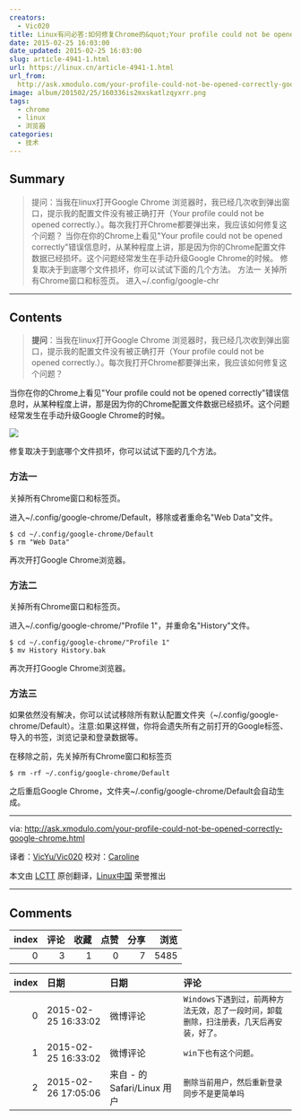 ```yaml
---
creators:
  - Vic020
title: Linux有问必答:如何修复Chrome的&quot;Your profile could not be opened correctly&quot;
date: 2015-02-25 16:03:00
date_updated: 2015-02-25 16:03:00
slug: article-4941-1.html
url: https://linux.cn/article-4941-1.html
url_from: 
  http://ask.xmodulo.com/your-profile-could-not-be-opened-correctly-google-chrome.html
image: album/201502/25/160336is2mxskatlzqyxrr.png
tags:
  - chrome
  - linux
  - 浏览器
categories:
  - 技术
---
```


## Summary

> 提问：当我在linux打开Google Chrome 浏览器时，我已经几次收到弹出窗口，提示我的配置文件没有被正确打开（Your profile could not be opened correctly.）。每次我打开Chrome都要弹出来，我应该如何修复这个问题？  当你在你的Chrome上看见&quot;Your profile could not be opened correctly&quot;错误信息时，从某种程度上讲，那是因为你的Chrome配置文件数据已经损坏。这个问题经常发生在手动升级Google Chrome的时候。  修复取决于到底哪个文件损坏，你可以试试下面的几个方法。 方法一 关掉所有Chrome窗口和标签页。 进入~/.config/google-chr

***

<!-- more -->

## Contents

> 
> **提问**：当我在linux打开Google Chrome 浏览器时，我已经几次收到弹出窗口，提示我的配置文件没有被正确打开（Your profile could not be opened correctly.）。每次我打开Chrome都要弹出来，我应该如何修复这个问题？
> 
> 
> 

当你在你的Chrome上看见"Your profile could not be opened correctly"错误信息时，从某种程度上讲，那是因为你的Chrome配置文件数据已经损坏。这个问题经常发生在手动升级Google Chrome的时候。

[![](https://camo.githubusercontent.com/c85db7fb0bdff14c0e89b0dbab0a4f9a3ca14dda/68747470733a2f2f6661726d382e737461746963666c69636b722e636f6d2f373432382f31363233383530323733375f323762646461363638355f6f2e706e67)](https://camo.githubusercontent.com/c85db7fb0bdff14c0e89b0dbab0a4f9a3ca14dda/68747470733a2f2f6661726d382e737461746963666c69636b722e636f6d2f373432382f31363233383530323733375f323762646461363638355f6f2e706e67)

修复取决于到底哪个文件损坏，你可以试试下面的几个方法。

### 方法一

关掉所有Chrome窗口和标签页。

进入~/.config/google-chrome/Default，移除或者重命名"Web Data"文件。

```shell
$ cd ~/.config/google-chrome/Default
$ rm "Web Data" 
```

再次开打Google Chrome浏览器。

### 方法二

关掉所有Chrome窗口和标签页。

进入~/.config/google-chrome/"Profile 1"，并重命名"History"文件。

```shell
$ cd ~/.config/google-chrome/"Profile 1"
$ mv History History.bak 
```

再次开打Google Chrome浏览器。

### 方法三

如果依然没有解决，你可以试试移除所有默认配置文件夹（~/.config/google-chrome/Default）。注意:如果这样做，你将会遗失所有之前打开的Google标签、导入的书签，浏览记录和登录数据等。

在移除之前，先关掉所有Chrome窗口和标签页

```shell
$ rm -rf ~/.config/google-chrome/Default
```

之后重启Google Chrome，文件夹~/.config/google-chrome/Default会自动生成。

---

via: <http://ask.xmodulo.com/your-profile-could-not-be-opened-correctly-google-chrome.html>

译者：[VicYu/Vic020](http://vicyu.net/) 校对：[Caroline](https://github.com/carolinewuyan)

本文由 [LCTT](https://github.com/LCTT/TranslateProject) 原创翻译，[Linux中国](https://linux.cn/) 荣誉推出

***

## Comments


|   index |   评论 |   收藏 |   点赞 |   分享 |   浏览 |
|--------:|-------:|-------:|-------:|-------:|-------:|
|       0 |      3 |      1 |      0 |      7 |   5485 |

|   index | 日期                | 日期                        | 评论                                                                                      |
|--------:|:--------------------|:----------------------------|:------------------------------------------------------------------------------------------|
|       0 | 2015-02-25 16:33:02 | 微博评论                    | `Windows下遇到过，前两种方法无效，忍了一段时间，卸载删除，扫注册表，几天后再安装，好了。` |
|       1 | 2015-02-25 16:33:02 | 微博评论                    | `win下也有这个问题。`                                                                     |
|       2 | 2015-02-26 17:05:06 | 来自 - 的 Safari/Linux 用户 | `删除当前用户，然后重新登录同步不是更简单吗`                                              |
